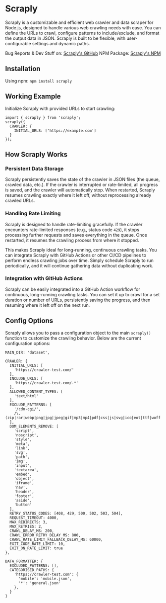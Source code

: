 # Scraply
Scraply is a customizable and efficient web crawler and data scraper for Node.js, designed to handle various web crawling needs with ease. You can define the URLs to crawl, configure patterns to include/exclude, and format the output data in JSON. Scraply is built to be flexible, with user-configurable settings and dynamic paths.

Bug Reports & Dev Stuff on: [Scraply's GitHub](https://github.com/pauserratgutierrez/scraply)
NPM Package: [Scraply's NPM](https://www.npmjs.com/package/scraply)

## Installation
Using npm:
``npm install scraply``

## Working Example
Initialize Scraply with provided URLs to start crawling:
```
import { scraply } from 'scraply';
scraply({
  CRAWLER: {
    INITIAL_URLS: ['https://example.com']
  }
});
```

## How Scraply Works
### Persistent Data Storage
Scraply persistently saves the state of the crawler in JSON files (the queue, crawled data, etc.). If the crawler is interrupted or rate-limited, all progress is saved, and the crawler will automatically stop. When restarted, Scraply resumes crawling exactly where it left off, without reprocessing already crawled URLs.

### Handling Rate Limiting
Scraply is designed to handle rate-limiting gracefully. If the crawler encounters rate-limited responses (e.g., status code `429`), it stops processing further requests and saves everything in the queue. Once restarted, it resumes the crawling process from where it stopped.

This makes Scraply ideal for long-running, continuous crawling tasks. You can integrate Scraply with GitHub Actions or other CI/CD pipelines to perform endless crawling jobs over time. Simply schedule Scraply to run periodically, and it will continue gathering data without duplicating work.

### Integration with GitHub Actions
Scraply can be easily integrated into a GitHub Action workflow for continuous, long-running crawling tasks. You can set it up to crawl for a set duration or number of URLs, persistently saving the progress, and then resuming where it left off on the next run.

## Config Options
Scraply allows you to pass a configuration object to the main ```scraply()``` function to customize the crawling behavior. Below are the current configuration options:
```
MAIN_DIR: 'dataset',

CRAWLER: {
  INITIAL_URLS: [
    'https://crawler-test.com/'
  ],
  INCLUDE_URLS: [
    'https://crawler-test.com/.*'
  ],
  ALLOWED_CONTENT_TYPES: [
    'text/html'
  ],
  EXCLUDE_PATTERNS: [
    '/cdn-cgi/',
    /\.(zip|rar|webp|png|jpg|jpeg|gif|mp3|mp4|pdf|css|js|svg|ico|eot|ttf|woff|woff2|otf|webm|ogg|wav|flac|m4a|mkv|mov|avi|wmv|flv|swf|exe|msi|dmg|iso|bin)$/,
  ],
  DOM_ELEMENTS_REMOVE: [
    'script',
    'noscript',
    'style',
    'meta',
    'link',
    'svg',
    'path',
    'img',
    'input',
    'textarea',
    'embed',
    'object',
    'iframe',
    'nav',
    'header',
    'footer',
    'aside',
    'button'
  ],
  RETRY_STATUS_CODES: [408, 429, 500, 502, 503, 504],
  REQUEST_TIMEOUT: 4000,
  MAX_REDIRECTS: 3,
  MAX_RETRIES: 2,
  CRAWL_DELAY_MS: 200,
  CRAWL_ERROR_RETRY_DELAY_MS: 800,
  CRAWL_RATE_LIMIT_FALLBACK_DELAY_MS: 60000,
  EXIT_CODE_RATE_LIMIT: 10,
  EXIT_ON_RATE_LIMIT: true
},

DATA_FORMATTER: {
  EXCLUDED_PATTERNS: [],
  CATEGORISED_PATHS: {
    'https://crawler-test.com': {
      'mobile': 'mobile.json',
      '*': 'general.json'
    },
  }
}
```